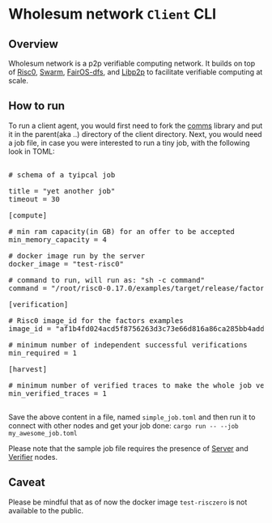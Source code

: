 
# Wholesum network `Client` CLI

## Overview

Wholesum network is a p2p verifiable computing network. It builds on top of [Risc0](https://risczero.com/), [Swarm](https://ethswarm.org), [FairOS-dfs](https://github.com/fairDataSociety/fairOS-dfs), and [Libp2p](https://libp2p.io) to facilitate verifiable computing at scale.  

## How to run

To run a client agent, you would first need to fork the [comms](https://github.com/WholesumNet/comms) library and put it in the parent(aka ..) directory of the client directory. Next, you would need a job file, in case you were interested to run a tiny job, with the following look in TOML:

<pre>

# schema of a tyipcal job

title = "yet another job"
timeout = 30

[compute]

# min ram capacity(in GB) for an offer to be accepted
min_memory_capacity = 4

# docker image run by the server
docker_image = "test-risc0"

# command to run, will run as: "sh -c command"
command = "/root/risc0-0.17.0/examples/target/release/factors 1>/root/residue/stdout 2>/root/residue/stderr"

[verification]

# Risc0 image_id for the factors examples
image_id = "af1b4fd024acd5f8756263d3c73e66d816a86ca285bb4addc2a3ee8a14bb87c2"

# minimum number of independent successful verifications
min_required = 1

[harvest]

# minimum number of verified traces to make the whole job verified and done
min_verified_traces = 1

</pre>

Save the above content in a file, named `simple_job.toml` and then run it to connect with other nodes and get your job done:
`cargo run -- --job my_awesome_job.toml` <br>

Please note that the sample job file requires the presence of [Server](https://github.com/WholesumNet/server) and [Verifier](https://github.com/WholesumNet/verifier) nodes. 

## Caveat
Please be mindful that as of now the docker image `test-risczero` is not available to the public.
